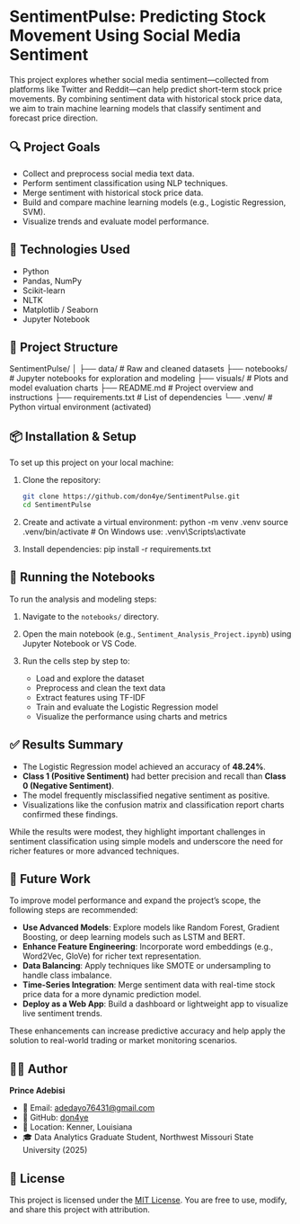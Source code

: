 # SentimentPulse: Predicting Stock Movement Using Social Media Sentiment

This project explores whether social media sentiment—collected from platforms like Twitter and Reddit—can help predict short-term stock price movements. By combining sentiment data with historical stock price data, we aim to train machine learning models that classify sentiment and forecast price direction.

## 🔍 Project Goals

- Collect and preprocess social media text data.
- Perform sentiment classification using NLP techniques.
- Merge sentiment with historical stock price data.
- Build and compare machine learning models (e.g., Logistic Regression, SVM).
- Visualize trends and evaluate model performance.

## 🧠 Technologies Used

- Python
- Pandas, NumPy
- Scikit-learn
- NLTK
- Matplotlib / Seaborn
- Jupyter Notebook

## 📁 Project Structure

SentimentPulse/
│
├── data/ # Raw and cleaned datasets
├── notebooks/ # Jupyter notebooks for exploration and modeling
├── visuals/ # Plots and model evaluation charts
├── README.md # Project overview and instructions
├── requirements.txt # List of dependencies
└── .venv/ # Python virtual environment (activated)

## 📦 Installation & Setup

To set up this project on your local machine:

1. Clone the repository:
   ```bash
   git clone https://github.com/don4ye/SentimentPulse.git
   cd SentimentPulse

2. Create and activate a virtual environment:
python -m venv .venv
source .venv/bin/activate   # On Windows use: .venv\Scripts\activate

3. Install dependencies:
pip install -r requirements.txt

## 🧪 Running the Notebooks

To run the analysis and modeling steps:

1. Navigate to the `notebooks/` directory.
2. Open the main notebook (e.g., `Sentiment_Analysis_Project.ipynb`) using Jupyter Notebook or VS Code.
3. Run the cells step by step to:

   - Load and explore the dataset
   - Preprocess and clean the text data
   - Extract features using TF-IDF
   - Train and evaluate the Logistic Regression model
   - Visualize the performance using charts and metrics

## ✅ Results Summary

- The Logistic Regression model achieved an accuracy of **48.24%**.
- **Class 1 (Positive Sentiment)** had better precision and recall than **Class 0 (Negative Sentiment)**.
- The model frequently misclassified negative sentiment as positive.
- Visualizations like the confusion matrix and classification report charts confirmed these findings.

While the results were modest, they highlight important challenges in sentiment classification using simple models and underscore the need for richer features or more advanced techniques.

## 🔮 Future Work

To improve model performance and expand the project’s scope, the following steps are recommended:

- **Use Advanced Models**: Explore models like Random Forest, Gradient Boosting, or deep learning models such as LSTM and BERT.
- **Enhance Feature Engineering**: Incorporate word embeddings (e.g., Word2Vec, GloVe) for richer text representation.
- **Data Balancing**: Apply techniques like SMOTE or undersampling to handle class imbalance.
- **Time-Series Integration**: Merge sentiment data with real-time stock price data for a more dynamic prediction model.
- **Deploy as a Web App**: Build a dashboard or lightweight app to visualize live sentiment trends.

These enhancements can increase predictive accuracy and help apply the solution to real-world trading or market monitoring scenarios.

## 🙋‍♂️ Author

**Prince Adebisi**  
- 📧 Email: adedayo76431@gmail.com  
- 🔗 GitHub: [don4ye](https://github.com/don4ye)  
- 📍 Location: Kenner, Louisiana  
- 🎓 Data Analytics Graduate Student, Northwest Missouri State University (2025)


## 📄 License

This project is licensed under the [MIT License](LICENSE). You are free to use, modify, and share this project with attribution.
